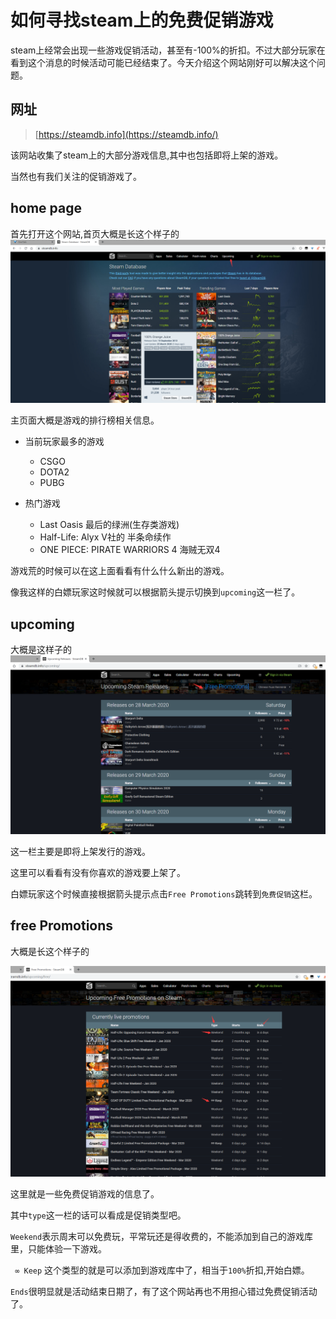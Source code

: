 # 如何寻找steam上的免费促销游戏

steam上经常会出现一些游戏促销活动，甚至有-100%的折扣。不过大部分玩家在看到这个消息的时候活动可能已经结束了。今天介绍这个网站刚好可以解决这个问题。



## 网址

>  [https://steamdb.info](https://steamdb.info/) 

该网站收集了steam上的大部分游戏信息,其中也包括即将上架的游戏。

当然也有我们关注的促销游戏了。



## home page

首先打开这个网站,首页大概是长这个样子的
![](images/1.homepage.png)

主页面大概是游戏的排行榜相关信息。

* 当前玩家最多的游戏
  * CSGO
  * DOTA2
  * PUBG

* 热门游戏
  * Last Oasis 最后的绿洲(生存类游戏)
  * Half-Life: Alyx V社的 半条命续作 
  * ONE PIECE: PIRATE WARRIORS 4 海贼无双4

游戏荒的时候可以在这上面看看有什么什么新出的游戏。

像我这样的白嫖玩家这时候就可以根据箭头提示切换到`upcoming`这一栏了。



## upcoming

大概是这样子的
![](images/2-upcoming.png)

这一栏主要是即将上架发行的游戏。

这里可以看看有没有你喜欢的游戏要上架了。



白嫖玩家这个时候直接根据箭头提示点击`Free Promotions`跳转到`免费促销`这栏。

## free Promotions

大概是长这个样子的

![](images/3-free-promotions.png)



这里就是一些免费促销游戏的信息了。

其中`type`这一栏的话可以看成是促销类型吧。

`Weekend`表示周末可以免费玩，平常玩还是得收费的，不能添加到自己的游戏库里，只能体验一下游戏。

` ∞ Keep` 这个类型的就是可以添加到游戏库中了，相当于`100%`折扣,开始白嫖。

`Ends`很明显就是活动结束日期了，有了这个网站再也不用担心错过免费促销活动了。



